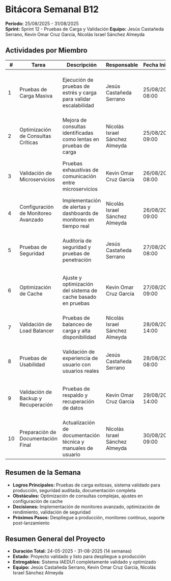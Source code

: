 # Bitácora Semanal B12
**Período:** 25/08/2025 - 31/08/2025  
**Sprint:** Sprint 12 - Pruebas de Carga y Validación
**Equipo:** Jesús Castañeda Serrano, Kevin Omar Cruz García, Nicolás Israel Sánchez Almeyda

## Actividades por Miembro

| # | Tarea | Descripción | Responsable | Fecha Inicio | Fecha Fin | Evidencias | Observaciones |
|---|-------|-------------|-------------|--------------|-----------|------------|---------------|
| 1 | Pruebas de Carga Masiva | Ejecución de pruebas de estrés y carga para validar escalabilidad | Jesús Castañeda Serrano | 25/08/2025 08:00 | 31/08/2025 17:00 | reportes de pruebas, métricas de rendimiento, análisis de cuellos de botella | Sistema validado para alta concurrencia |
| 2 | Optimización de Consultas Críticas | Mejora de consultas identificadas como lentas en pruebas de carga | Nicolás Israel Sánchez Almeyda | 25/08/2025 09:00 | 31/08/2025 16:00 | consultas optimizadas, índices mejorados, métricas de velocidad | Rendimiento de base de datos optimizado |
| 3 | Validación de Microservicios | Pruebas exhaustivas de comunicación entre microservicios | Kevin Omar Cruz García | 26/08/2025 08:00 | 30/08/2025 15:00 | pruebas de integración, logs de comunicación, reportes de errores | Microservicios funcionando correctamente |
| 4 | Configuración de Monitoreo Avanzado | Implementación de alertas y dashboards de monitoreo en tiempo real | Nicolás Israel Sánchez Almeyda | 26/08/2025 09:00 | 29/08/2025 14:00 | dashboards configurados, alertas activas, métricas en tiempo real | Monitoreo proactivo implementado |
| 5 | Pruebas de Seguridad | Auditoría de seguridad y pruebas de penetración | Jesús Castañeda Serrano | 27/08/2025 08:00 | 31/08/2025 17:00 | reporte de seguridad, vulnerabilidades corregidas, certificados validados | Sistema seguro y protegido |
| 6 | Optimización de Cache | Ajuste y optimización del sistema de cache basado en pruebas | Kevin Omar Cruz García | 27/08/2025 09:00 | 30/08/2025 18:00 | cache optimizado, estrategias de invalidación, métricas de hit rate | Cache funcionando eficientemente |
| 7 | Validación de Load Balancer | Pruebas de balanceo de carga y alta disponibilidad | Nicolás Israel Sánchez Almeyda | 28/08/2025 14:00 | 31/08/2025 16:00 | pruebas de failover, balanceo de carga, alta disponibilidad | Load balancer funcionando correctamente |
| 8 | Pruebas de Usabilidad | Validación de experiencia de usuario con usuarios reales | Jesús Castañeda Serrano | 28/08/2025 08:00 | 30/08/2025 18:00 | feedback de usuarios, mejoras de UX, reportes de usabilidad | Experiencia de usuario mejorada |
| 9 | Validación de Backup y Recuperación | Pruebas de respaldo y recuperación de datos | Kevin Omar Cruz García | 29/08/2025 14:00 | 31/08/2025 19:00 | backups verificados, pruebas de recuperación, documentación DR | Sistema de backup confiable |
| 10 | Preparación de Documentación Final | Actualización de documentación técnica y manuales de usuario | Nicolás Israel Sánchez Almeyda | 30/08/2025 09:00 | 31/08/2025 17:00 | documentación actualizada, manuales finales, guías de usuario | Documentación completa y actualizada |

## Resumen de la Semana
- **Logros Principales:** Pruebas de carga exitosas, sistema validado para producción, seguridad auditada, documentación completa
- **Obstáculos:** Optimización de consultas complejas, ajustes en configuración de cache
- **Decisiones:** Implementación de monitoreo avanzado, optimización de rendimiento, validación de seguridad
- **Próximos Pasos:** Despliegue a producción, monitoreo continuo, soporte post-lanzamiento

## Resumen General del Proyecto
- **Duración Total:** 24-05-2025 - 31-08-2025 (14 semanas)
- **Estado:** Proyecto validado y listo para despliegue a producción
- **Entregables:** Sistema IAEDU1 completamente validado y optimizado
- **Equipo:** Jesús Castañeda Serrano, Kevin Omar Cruz García, Nicolás Israel Sánchez Almeyda


